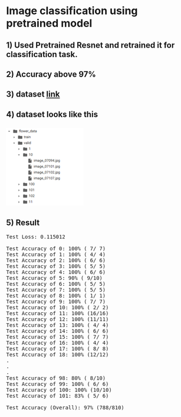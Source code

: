 # Image classification using pretrained model
## 1) Used Pretrained Resnet and retrained it for classification task.<br/>
## 2) Accuracy above 97% <br/>
## 3) dataset [link](http://www.robots.ox.ac.uk/~vgg/data/flowers/102/index.html)  <br/>
## 4) dataset looks like this<br/> <br/> ![dataset_image](./dataset_image.png)  <br/>
## 5) Result <br/>
<pre>Test Loss: 0.115012

Test Accuracy of 0: 100% ( 7/ 7)
Test Accuracy of 1: 100% ( 4/ 4)
Test Accuracy of 2: 100% ( 6/ 6)
Test Accuracy of 3: 100% ( 5/ 5)
Test Accuracy of 4: 100% ( 6/ 6)
Test Accuracy of 5: 90% ( 9/10)
Test Accuracy of 6: 100% ( 5/ 5)
Test Accuracy of 7: 100% ( 5/ 5)
Test Accuracy of 8: 100% ( 1/ 1)
Test Accuracy of 9: 100% ( 7/ 7)
Test Accuracy of 10: 100% ( 2/ 2)
Test Accuracy of 11: 100% (16/16)
Test Accuracy of 12: 100% (11/11)
Test Accuracy of 13: 100% ( 4/ 4)
Test Accuracy of 14: 100% ( 6/ 6)
Test Accuracy of 15: 100% ( 7/ 7)
Test Accuracy of 16: 100% ( 4/ 4)
Test Accuracy of 17: 100% ( 8/ 8)
Test Accuracy of 18: 100% (12/12)
.
.
.
Test Accuracy of 98: 80% ( 8/10)
Test Accuracy of 99: 100% ( 6/ 6)
Test Accuracy of 100: 100% (10/10)
Test Accuracy of 101: 83% ( 5/ 6)

Test Accuracy (Overall): 97% (788/810)
</pre>
